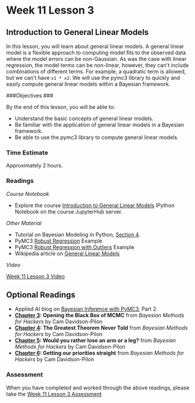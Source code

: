 # Week 11 Lesson 3 #
## Introduction to General Linear Models ##

In this lesson, you will learn about general linear models. A general linear model is a flexible approach to computing model fits to the observed data where the model errors can be non-Gaussian. As was the case with linear regression, the model terms can be non-linear, however, they can't include combinations of different terms. For example, a quadratic term is allowed, but we can't have `x1 * x2`. We will use the pymc3 library to quickly and easily compute general linear models within a Bayesian framework.

###Objectives ###

By the end of this lesson, you will be able to:

- Understand the basic concepts of general linear models.  
- Be familiar with the application of general linear models in a Bayesian framework.
- Be able to use the pymc3 library to compute general linear models.

### Time Estimate ###

Approximately 2 hours.

### Readings ####

_Course Notebook_

- Explore the course [Introduction to General Linear Models][l3nb] IPython Notebook on the course JupyterHub server.

_Other Material_

- Tutorial on Bayesian Modeling in Python, [Section 4][bmps4].
- PyMC3 [Robust Regression][pymc3rr] Example
- PyMC3 [Robust Regression with Outliers][pymc3rro] Example
- Wikipedia article on [General Linear Models][wglm]

_Video_

[Week 11 Lesson 3 Video][lv]

## Optional Readings ##

- Applied AI blog on [Bayesian Inference with PyMC3][aibpymc3], Part 2.
- **[Chapter 3][bmh3]: Opening the Black Box of MCMC** from  _Bayesian Methods for Hackers_ by Cam Davidson-Pilon
- **[Chapter 4][bmh4]: The Greatest Theorem Never Told** from  _Bayesian Methods for Hackers_ by Cam Davidson-Pilon
- **[Chapter 5][bmh5]: Would you rather lose an arm or a leg?** from  _Bayesian Methods for Hackers_ by Cam Davidson-Pilon
- **[Chapter 6][bmh6]: Getting our priorities straight** from  _Bayesian Methods for Hackers_ by Cam Davidson-Pilon

### Assessment ###

When you have completed and worked through the above readings, please take the [Week 11 Lesson 3 Assessment][la]

[l3nb]: ../notebooks/intro2pp-glm.ipynb

[la]: https://learn.illinois.edu/mod/quiz/
[lv]:  https://mediaspace.illinois.edu/

[wglm]: https://en.wikipedia.org/wiki/Generalized_linear_model

[pymc3rr]: https://pymc-devs.github.io/pymc3/notebooks/GLM-robust.html
[pymc3rro]: https://pymc-devs.github.io/pymc3/notebooks/GLM-robust-with-outlier-detection.html

[bmh3]: https://github.com/CamDavidsonPilon/Probabilistic-Programming-and-Bayesian-Methods-for-Hackers/blob/master/Chapter3_MCMC/Ch3_IntroMCMC_PyMC3.ipynb

[bmh4]: https://github.com/CamDavidsonPilon/Probabilistic-Programming-and-Bayesian-Methods-for-Hackers/blob/master/Chapter4_TheGreatestTheoremNeverTold/Ch4_LawOfLargeNumbers_PyMC3.ipynb

[bmh5]: https://github.com/CamDavidsonPilon/Probabilistic-Programming-and-Bayesian-Methods-for-Hackers/blob/master/Chapter5_LossFunctions/Ch5_LossFunctions_PyMC3.ipynb

[bmh6]: https://github.com/CamDavidsonPilon/Probabilistic-Programming-and-Bayesian-Methods-for-Hackers/blob/master/Chapter6_Priorities/Ch6_Priors_PyMC3.ipynb

[bmps4]: http://nbviewer.jupyter.org/github/markdregan/Bayesian-Modelling-in-Python/blob/master/Section%204.%20Bayesian%20regression.ipynb

[aibpymc3]: http://blog.applied.ai/bayesian-inference-with-pymc3-part-2/
